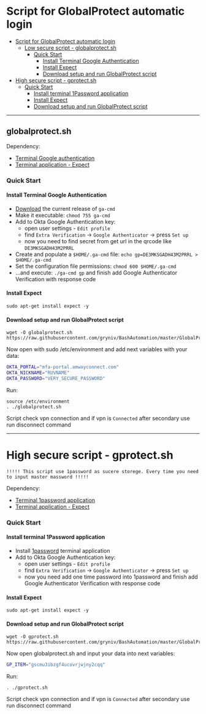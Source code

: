 # Script for GlobalProtect automatic login
- [Script for GlobalProtect automatic login](#script-for-globalprotect-automatic-login)
  - [Low secure script - globalprotect.sh](#low-secure-script---globalprotectsh)
    - [Quick Start](#quick-start)
      - [Install Terminal Google Authentication](#install-terminal-google-authentication)
      - [Install Expect](#install-expect)
      - [Download setup and run GlobalProtect script](#download-setup-and-run-globalprotect-script)
- [High secure script - gprotect.sh](#high-secure-script---gprotectsh)
    - [Quick Start](#quick-start-1)
      - [Install terminal 1Password application](#install-terminal-1password-application)
      - [Install Expect](#install-expect-1)
      - [Download setup and run GlobalProtect script](#download-setup-and-run-globalprotect-script-1)

---
## globalprotect.sh

Dependency:
- [Terminal Google authentication](https://github.com/arcanericky/ga-cmd)
- [Terminal application - Expect](https://core.tcl-lang.org/expect/index)

### Quick Start

#### Install Terminal Google Authentication
- [Download](https://github.com/arcanericky/ga-cmd/releases) the current release of `ga-cmd`
- Make it executable: `chmod 755 ga-cmd`
- Add to Okta Google Authentication key:
    - open user settings - `Edit profile`
    - find `Extra Verification` -> `Google Authenticator` -> press `Set up`
    - now you need to find secret from get url in the qrcode like `DE3MKSGADH43M2PRRL`
- Create and populate a `$HOME/.ga-cmd` file: `echo gp=DE3MKSGADH43M2PRRL > $HOME/.ga-cmd`
- Set the configuration file permissions: `chmod 600 $HOME/.ga-cmd`
- ...and execute: `./ga-cmd gp` and finish add Google Authenticator Verification with response code

#### Install Expect

```shell
sudo apt-get install expect -y
```

#### Download setup and run GlobalProtect script

```shell
wget -O globalprotect.sh https://raw.githubusercontent.com/gryniv/BashAutomation/master/GlobalProtectAutologin/globalprotect.sh
```
Now open with sudo /etc/environment and add next variables with your data:
``` bash
OKTA_PORTAL="mfa-portal.amwayconnect.com"
OKTA_NICKNAME="RUVNAME"
OKTA_PASSWORD="VERY_SECURE_PASSWORD"
```
Run:
```shell
source /etc/environment
. ./globalprotect.sh
```
Script check vpn connection and if vpn is `Connected` after secondary use run disconnect command

---
# High secure script - gprotect.sh
`!!!!! This script use 1password as sucere storege. Every time you need to input master massword !!!!!`

Dependency:
- [Terminal 1password application](https://1password.com/downloads/command-line/)
- [Terminal application - Expect](https://core.tcl-lang.org/expect/index)

### Quick Start

#### Install terminal 1Password application 
- Install [1password](https://support.1password.com/command-line-getting-started/) terminal application 
- Add to Okta Google Authentication key:
    - open user settings - `Edit profile`
    - find `Extra Verification` -> `Google Authenticator` -> press `Set up`
    - now you need add one time password into 1password and finish add Google Authenticator Verification with response code

#### Install Expect

```shell
sudo apt-get install expect -y
```

#### Download setup and run GlobalProtect script

```shell
wget -O gprotect.sh https://raw.githubusercontent.com/gryniv/BashAutomation/master/GlobalProtectAutologin/gprotect.sh
```
Now open globalprotect.sh and input your data into next variables:
``` bash
GP_ITEM="gscmu3ibzgf4ucovrjwjny2cqq"
```
Run:
```shell
. ./gprotect.sh
```
Script check vpn connection and if vpn is `Connected` after secondary use run disconnect command